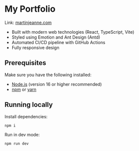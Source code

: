 # My Portfolio

Link: [martinjeanne.com](https://martinjeanne.com/)  
- Built with modern web technologies (React, TypeScript, Vite)
- Styled using Emotion and Ant Design (Antd)
- Automated CI/CD pipeline with GitHub Actions
- Fully responsive design

## Prerequisites
Make sure you have the following installed:
- [Node.js](https://nodejs.org/) (version 16 or higher recommended)
- [npm](https://www.npmjs.com/) or [yarn](https://yarnpkg.com/)

## Running locally
Install dependencies:
```bash
npm i
```

Run in dev mode:
```bash
npm run dev
```